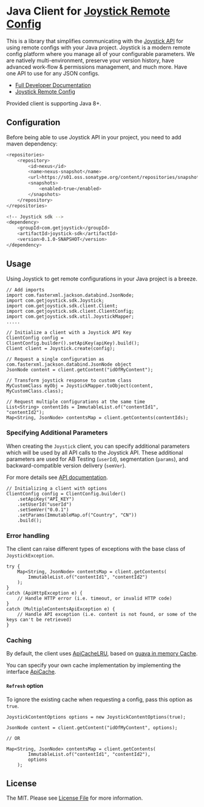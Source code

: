 # Java Client for [Joystick Remote Config](https://www.getjoystick.com/)

This is a library that simplifies communicating with the [Joystick API](https://docs.getjoystick.com/) for using remote configs with your Java project. Joystick is a modern remote config platform where you manage all of your configurable parameters. We are natively multi-environment, preserve your version history, have advanced work-flow & permissions management, and much more. Have one API to use for any JSON configs.

- [Full Developer Documentation](https://docs.getjoystick.com)
- [Joystick Remote Config](https://getjoystick.com)

Provided client is supporting Java 8+.

## Configuration

Before being able to use Joystick API in your project, you need to add maven dependency:

```sh
<repositories>
    <repository>
        <id>nexus</id>
        <name>nexus-snapshot</name>
        <url>https://s01.oss.sonatype.org/content/repositories/snapshots</url>
        <snapshots>
            <enabled>true</enabled>
        </snapshots>
    </repository>
</repositories>

<!-- Joystick sdk -->
<dependency>
    <groupId>com.getjoystick</groupId>
    <artifactId>joystick-sdk</artifactId>
    <version>0.1.0-SNAPSHOT</version>
</dependency>
```

## Usage

Using Joystick to get remote configurations in your Java project is a breeze.

```
// Add imports
import com.fasterxml.jackson.databind.JsonNode;
import com.getjoystick.sdk.Joystick;
import com.getjoystick.sdk.client.Client;
import com.getjoystick.sdk.client.ClientConfig;
import com.getjoystick.sdk.util.JoystickMapper;
.....

// Initialize a client with a Joystick API Key
ClientConfig config = ClientConfig.builder().setApiKey(apiKey).build();
Client client = Joystick.create(config);

// Request a single configuration as com.fasterxml.jackson.databind.JsonNode object
JsonNode content = client.getContent("idOfMyContent");

// Transform joystick response to custom class
MyCustomClass myObj = JoystickMapper.toObject(content, MyCustomClass.class);

// Request multiple configurations at the same time
List<String> contentIds = ImmutableList.of("contentId1", "contentId2");
Map<String, JsonNode> contentsMap = client.getContents(contentIds);

```

### Specifying Additional Parameters

When creating the `Joystick` client, you can specify additional parameters which will be used by all API calls to the Joystick API. These additional parameters are used for AB Testing (`userId`), segmentation (`params`), and backward-compatible version delivery (`semVer`).

For more details see [API documentation](https://docs.getjoystick.com/api-reference/).

```
// Initializing a client with options
ClientConfig config = ClientConfig.builder()
    .setApiKey("API_KEY")
    .setUserId("userId")
    .setSemVer("0.0.1")
    .setParams(ImmutableMap.of("Country", "CN"))
    .build();
```

### Error handling

The client can raise different types of exceptions with the base class of `JoystickException`.

```
try {
    Map<String, JsonNode> contentsMap = client.getContents(
        ImmutableList.of("contentId1", "contentId2")
    );
}
catch (ApiHttpException e) {
    // Handle HTTP error (i.e. timeout, or invalid HTTP code)
}
catch (MultipleContentsApiException e) {
    // Handle API exception (i.e. content is not found, or some of the keys can't be retrieved)
}
```

### Caching

By default, the client uses [ApiCacheLRU](./src/main/java/com/getjoystick/sdk/cache/impl/ApiCacheLRU.java), based on [guava in memory Cache](https://guava.dev/releases/21.0/api/docs/com/google/common/cache/Cache.html).

You can specify your own cache implementation by implementing the interface [ApiCache](./src/main/java/com/getjoystick/sdk/cache/ApiCache.java).

#### `Refresh` option

To ignore the existing cache when requesting a config, pass this option as `true`.

```
JoystickContentOptions options = new JoystickContentOptions(true);

JsonNode content = client.getContent("idOfMyContent", options);

// OR

Map<String, JsonNode> contentsMap = client.getContents(
        ImmutableList.of("contentId1", "contentId2"),
        options
    );
```

## License

The MIT. Please see [License File](LICENSE.md) for more information.
